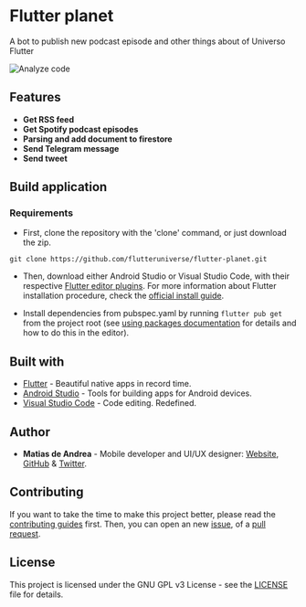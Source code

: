 # Flutter planet

A bot to publish new podcast episode and other things about of Universo Flutter

![Analyze code](https://github.com/flutteruniverse/flutter-planet/workflows/Analyze%20code/badge.svg)

## Features

- **Get RSS feed**
- **Get Spotify podcast episodes**
- **Parsing and add document to firestore**
- **Send Telegram message**
- **Send tweet**

## Build application

### Requirements

- First, clone the repository with the 'clone' command, or just download the zip.

```shell
git clone https://github.com/flutteruniverse/flutter-planet.git
```

- Then, download either Android Studio or Visual Studio Code, with their respective [Flutter editor plugins](https://flutter.dev/docs/get-started/editor). For more information about Flutter installation procedure, check the [official install guide](https://flutter.dev/docs/get-started/install).

- Install dependencies from pubspec.yaml by running `flutter pub get` from the project root (see [using packages documentation](https://flutter.dev/docs/development/packages-and-plugins/using-packages#adding-a-package-dependency-to-an-app) for details and how to do this in the editor).

## Built with

- [Flutter](https://flutter.dev/) - Beautiful native apps in record time.
- [Android Studio](https://developer.android.com/studio/index.html/) - Tools for building apps for Android devices.
- [Visual Studio Code](https://code.visualstudio.com/) - Code editing. Redefined.

## Author

- **Matias de Andrea** - Mobile developer and UI/UX designer: [Website](https://deandreamatias.com), [GitHub](https://github.com/deandreamatias) & [Twitter](https://twitter.com/deandreamatias).

## Contributing

If you want to take the time to make this project better, please read the [contributing guides](https://github.com/flutteruniverse/flutter-planet/blob/master/CONTRIBUTING.md) first. Then, you can open an new [issue](https://github.com/flutteruniverse/flutter-planet/issues/new/choose), of a [pull request](https://github.com/flutteruniverse/flutter-planet/compare).

## License

This project is licensed under the GNU GPL v3 License - see the [LICENSE](LICENSE) file for details.
